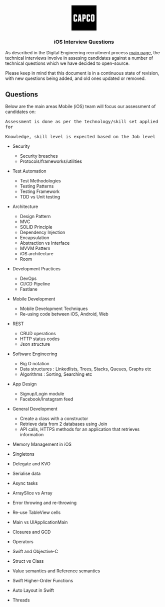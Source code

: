 <!-- PROJECT LOGO -->
<br />
<p align="center">
  <a href="https://github.com/capcodigital/repo_name">
    <img src="images/logo.png" alt="Logo" width="80" height="80">
  </a>
  
<h3 align="center"> iOS Interview Questions </h3>
  
As described in the Digital Engineering recruitment process [main page](https://github.com/capcodigital/interview-questions/blob/main/README.md#interview-questions), 
the technical interviews involve in assesing candidates against a number of technical 
questions which we have decided to open-source.

Please keep in mind that this document is in a continuous state of revision, with new questions being added, and old ones updated or removed.

## Questions
Below are the main areas Mobile (iOS) team will focus our assessment of candidates on:
 
<kbd>Assessment is done as per the technology/skill set applied for </kbd>

<kbd>Knowledge, skill level is expected based on the Job level</kbd>

* Security
  * Security breaches
  * Protocols/frameworks/utilities

* Test Automation
  * Test Methodologies
  * Testing Patterns
  * Testing Framework
  * TDD vs Unit testing

* Architecture
  * Design Pattern
  * MVC 
  * SOLID Principle
  * Dependency Injection
  * Encapsulation
  * Abstraction vs Interface
  * MVVM Pattern
  * iOS architecture
  * Room

* Development Practices
  * DevOps
  * CI/CD Pipeline
  * Fastlane

* Mobile Development
  * Mobile Development Techniques
  * Re-using code between iOS, Android, Web

* REST
  * CRUD operations
  * HTTP status codes
  * Json structure

* Software Engineering
  * Big O notation
  * Data structures : Linkedlists, Trees, Stacks, Queues, Graphs etc 
  * Algorithms      : Sorting, Searching etc

* App Design 
  * Signup/Login module
  * Facebook/Instagram feed

* General Development
  * Create a class with a constructor
  * Retrieve data from 2 databases using Join
  * API calls, HTTPS methods for an application that retrieves information
  
  
* Memory Management in iOS
* Singletons
* Delegate and KVO
* Serialise data
* Async tasks 
* ArraySlice vs Array
* Error throwing and re-throwing
* Re-use TableView cells
* Main vs UIApplicationMain
* Closures and GCD
* Operators
* Swift and Objective-C
* Struct vs Class
* Value semantics and Reference semantics
* Swift Higher-Order Functions
* Auto Layout in Swift
* Threads
